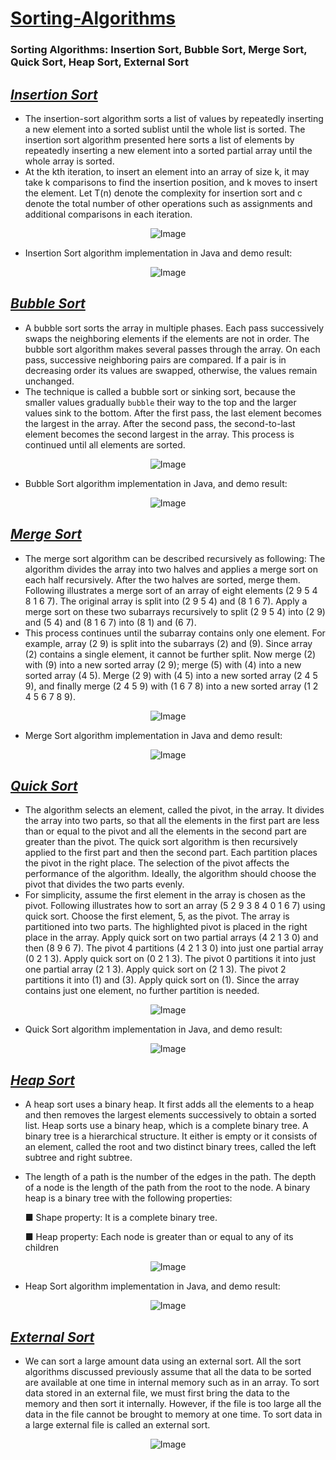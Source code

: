 # [Sorting-Algorithms](https://en.wikipedia.org/wiki/Sorting_algorithm)
### Sorting Algorithms: Insertion Sort, Bubble Sort, Merge Sort, Quick Sort, Heap Sort, External Sort

*[Insertion Sort](https://en.wikipedia.org/wiki/Insertion_sort)*
------------------

- The insertion-sort algorithm sorts a list of values by repeatedly inserting a new element into a sorted sublist until the whole list is sorted. The insertion sort algorithm presented here sorts a list of elements by repeatedly inserting a new element into a sorted partial array until the whole array is sorted.
- At the kth iteration, to insert an element into an array of size k, it may take k comparisons to find the insertion position, and k moves to insert the element. Let T(n) denote the complexity for insertion sort and c denote the total number of other operations such as assignments and additional comparisons in each iteration.

<p align="center">
  <img src="https://user-images.githubusercontent.com/24220136/231912384-5a5c3513-553a-457b-a53a-97b02753c14d.png" alt="Image">
</p>

- Insertion Sort algorithm implementation in Java and demo result:

<p align="center">
  <img src="https://user-images.githubusercontent.com/24220136/231912551-6f022f15-5e03-4ec2-aae9-b19bb5870351.png" alt="Image">
</p>

*[Bubble Sort](https://en.wikipedia.org/wiki/Bubble_sort)*
------------------

- A bubble sort sorts the array in multiple phases. Each pass successively swaps the neighboring elements if the elements are not in order. The bubble sort algorithm makes several passes through the array. On each pass, successive neighboring pairs are compared. If a pair is in decreasing order its values are swapped, otherwise, the values remain unchanged.
- The technique is called a bubble sort or sinking sort, because the smaller values gradually `bubble` their way to the top and the larger values sink to the bottom. After the first pass, the last element becomes the largest in the array. After the second pass, the second-to-last element becomes the second largest in the array. This process is continued until all elements are sorted.

<p align="center">
  <img src="https://user-images.githubusercontent.com/24220136/231914919-e37fb411-bdf2-4444-b88d-5d7438fd8459.png" alt="Image">
</p>

- Bubble Sort algorithm implementation in Java, and demo result:

<p align="center">
  <img src="https://user-images.githubusercontent.com/24220136/231914958-071f4081-1ad6-4ae7-ae5a-6c73ed1599c7.png" alt="Image">
</p>

*[Merge Sort](https://en.wikipedia.org/wiki/Merge_sort)*
------------------

- The merge sort algorithm can be described recursively as following: The algorithm divides the array into two halves and applies a merge sort on each half recursively. After the two halves are sorted, merge them. Following illustrates a merge sort of an array of eight elements (2 9 5 4 8 1 6 7). The original array is split into (2 9 5 4) and (8 1 6 7). Apply a merge sort on these two subarrays recursively to split (2 9 5 4) into (2 9) and (5 4) and (8 1 6 7) into (8 1) and (6 7).
- This process continues until the subarray contains only one element. For example, array (2 9) is split into the subarrays (2) and (9). Since array (2) contains a single element, it cannot be further split. Now merge (2) with (9) into a new sorted array (2 9); merge (5) with (4) into a new sorted array (4 5). Merge (2 9) with (4 5) into a new sorted array (2 4 5 9), and finally merge (2 4 5 9) with (1 6 7 8) into a new sorted array (1 2 4 5 6 7 8 9).

<p align="center">
  <img src="https://user-images.githubusercontent.com/24220136/231917762-91546175-e36f-4afb-8ba1-cf1f2cf506d9.png" alt="Image">
</p>

- Merge Sort algorithm implementation in Java and demo result:

<p align="center">
  <img src="https://user-images.githubusercontent.com/24220136/231917835-0ae7596b-3787-4be0-854f-9d578edf0a1c.png" alt="Image">
</p>

*[Quick Sort](https://en.wikipedia.org/wiki/Quicksort)*
------------------

- The algorithm selects an element, called the pivot, in the array. It divides the array into two parts, so that all the elements in the first part are less than or equal to the pivot and all the elements in the second part are greater than the pivot. The quick sort algorithm is then recursively applied to the first part and then the second part. Each partition places the pivot in the right place. The selection of the pivot affects the performance of the algorithm. Ideally, the algorithm should choose the pivot that divides the two parts evenly.
- For simplicity, assume the first element in the array is chosen as the pivot. Following illustrates how to sort an array (5 2 9 3 8 4 0 1 6 7) using quick sort. Choose the first element, 5, as the pivot. The array is partitioned into two parts. The highlighted pivot is placed in the right place in the array. Apply quick sort on two partial arrays (4 2 1 3 0) and then (8 9 6 7). The pivot 4 partitions (4 2 1 3 0) into just one partial array (0 2 1 3). Apply quick sort on (0 2 1 3). The pivot 0 partitions it into just one partial array (2 1 3). Apply quick sort on (2 1 3). The pivot 2 partitions it into (1) and (3). Apply quick sort on (1). Since the array contains just one element, no further partition is needed.

<p align="center">
  <img src="https://user-images.githubusercontent.com/24220136/231922911-c7280ca5-c5ff-4f83-a60e-b951399e3637.png" alt="Image">
</p>

- Quick Sort algorithm implementation in Java, and demo result:

<p align="center">
  <img src="https://user-images.githubusercontent.com/24220136/231922959-5ab8fe25-5b9a-4bbe-b734-0bd87519eb6b.png" alt="Image">
</p>

*[Heap Sort](https://en.wikipedia.org/wiki/Heapsort)*
------------------

- A heap sort uses a binary heap. It first adds all the elements to a heap and then removes the largest elements successively to obtain a sorted list. Heap sorts use a binary heap, which is a complete binary tree. A binary tree is a hierarchical structure. It either is empty or it consists of an element, called the root and two distinct binary trees, called the left subtree and right subtree.
- The length of a path is the number of the edges in the path. The depth of a node is the length of the path from the root to the node. A binary heap is a binary tree with the following properties:

   ■ Shape property: It is a complete binary tree.
 
   ■ Heap property: Each node is greater than or equal to any of its children

<p align="center">
  <img src="https://user-images.githubusercontent.com/24220136/231942052-d1423dab-499b-499e-8b9b-7c943142eac6.png" alt="Image">
</p>

- Heap Sort algorithm implementation in Java, and demo result:

<p align="center">
  <img src="https://user-images.githubusercontent.com/24220136/231941859-77f2b3b1-1689-4c8e-9d51-cc7ae240dc92.png" alt="Image">
</p>

*[External Sort](https://en.wikipedia.org/wiki/External_sorting)*
------------------

- We can sort a large amount data using an external sort. All the sort algorithms discussed previously assume that all the data to be sorted are available at one time in internal memory such as in an array. To sort data stored in an external file, we must first bring the data to the memory and then sort it internally. However, if the file is too large all the data in the file cannot be brought to memory at one time. To sort data in a large external file is called an external sort.

<p align="center">
  <img src="https://user-images.githubusercontent.com/24220136/231943254-a21fa320-1315-4fc0-8c18-bbfe8173fc11.png" alt="Image">
</p>
